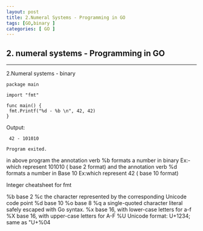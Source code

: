 ```yaml
---
layout: post
title: 2.Numeral Systems - Programming in GO
tags: [GO,binary ]
categories: [ GO ]
---
```



## 2. numeral systems - Programming in GO


---
2.Numeral systems -  binary


    package main

    import "fmt"

    func main() {
	 fmt.Printf("%d - %b \n", 42, 42)
    }

Output:
     
     42 - 101010 

    Program exited.
  
in above program the annotation verb %b formats a number in binary  Ex:- which represent 101010 ( base 2 format)
and  the annotation verb %d formats a number in Base 10   Ex:which represent 42 ( base 10 format)

Integer cheatsheet for fmt 

  %b	base 2
  %c	the character represented by the corresponding Unicode code point
  %d	base 10
  %o	base 8
  %q	a single-quoted character literal safely escaped with Go syntax.
  %x	base 16, with lower-case letters for a-f
  %X	base 16, with upper-case letters for A-F
  %U	Unicode format: U+1234; same as "U+%04
    


     
     
